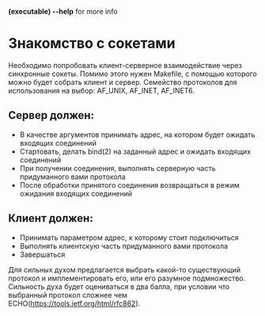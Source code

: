 
**(executable) --help** for more info

# Знакомство с сокетами

Необходимо попробовать клиент-серверное взаимодействие через синхронные сокеты.
Помимо этого нужен Makefile, с помощью которого можно будет собрать клиент и сервер.
Семейство протоколов для использования на выбор: AF_UNIX, AF_INET, AF_INET6.

## Сервер должен:
 * В качестве аргументов принимать адрес, на котором будет ожидать входящих соединений
 * Стартовать, делать bind(2) на заданный адрес и ожидать входящих соединений
 * При получении соединения, выполнять серверную часть придуманного вами протокола
 * После обработки принятого соединения возвращаться в режим ожидания входящих соединений

## Клиент должен:
 * Принимать параметром адрес, к которому стоит подключиться
 * Выполнять клиентскую часть придуманного вами протокола
 * Завершаться

Для сильных духом предлагается выбрать какой-то существующий протокол и имплементировать его, или его разумное подмножество.
Сильность духа будет оцениваться в два балла, при условии что выбранный протокол сложнее чем ECHO(https://tools.ietf.org/html/rfc862).
